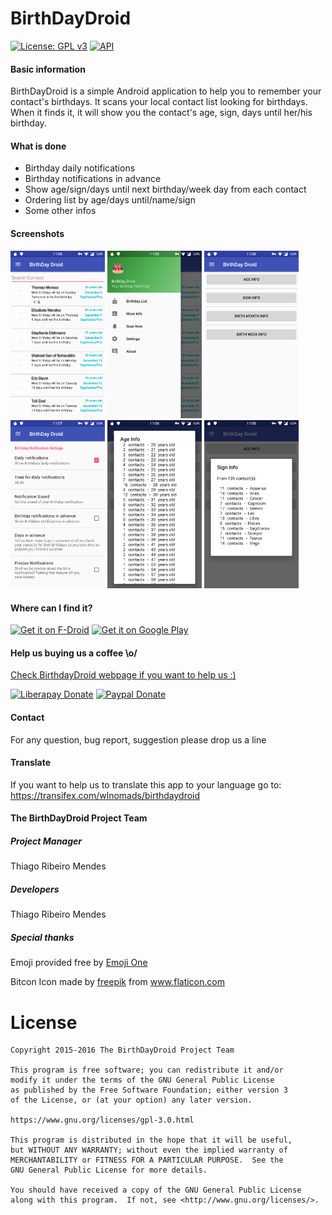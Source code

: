 # BirthDayDroid

[![License: GPL v3](https://img.shields.io/badge/License-GPL%20v3-blue.svg)](https://gitlab.com/tmendes/BirthDayDroid/blob/master/LICENSE)
[![API](https://img.shields.io/badge/API-23%2B-orange.svg?style=flat-square)](https://android-arsenal.com/api?level=23)

#### Basic information

BirthDayDroid is a simple Android application to help you to remember your
contact's birthdays. It scans your local contact list looking for birthdays.
When it finds it, it will show you the contact's age, sign, days until
her/his birthday.

#### What is done

  * Birthday daily notifications
  * Birthday notifications in advance
  * Show age/sign/days until next birthday/week day from each contact
  * Ordering list by age/days until/name/sign
  * Some other infos

#### Screenshots

<img src="assets/images/main.png" width="30%">
<img src="assets/images/menu.png" width="30%">
<img src="assets/images/more_info.png" width="30%">
<img src="assets/images/settings.png" width="30%">
<img src="assets/images/age.png" width="30%">
<img src="assets/images/sign.png" width="30%">

#### Where can I find it?

<a href="https://f-droid.org/app/com.tmendes.birthdaydroid" target="_blank">
<img src="https://f-droid.org/badge/get-it-on.png" alt="Get it on F-Droid" height="90"/></a>
<a href="https://play.google.com/store/apps/details?id=com.tmendes.birthdaydroid" target="_blank">
<img src="https://play.google.com/intl/en_us/badges/images/generic/en-play-badge.png" alt="Get it on Google Play" height="90"/></a>

#### Help us buying us a coffee \o/

[Check BirthdayDroid webpage if you want to help us :)](https://tmendes.gitlab.io/BirthDayDroid/)
<br />

[![Liberapay Donate](https://liberapay.com/assets/widgets/donate.svg)](https://liberapay.com/zeh/donate "Donate using Liberapay")
[![Paypal Donate](https://www.paypalobjects.com/en_US/i/btn/btn_donate_LG.gif)](https://www.paypal.com/cgi-bin/webscr?cmd=_donations&business=XVJVNV22KN7MG&lc=BR&item_name=WlNomads&item_number=WLNomas&currency_code=USD&bn=PP%2dDonationsBF%3abtn_donate_LG%2egif%3aNonHosted)

#### Contact

For any question, bug report, suggestion please drop us a line

#### Translate

If you want to help us to translate this app to your language go to: <a href="https://transifex.com/wlnomads/birthdaydroid/">https://transifex.com/wlnomads/birthdaydroid</a>

#### The BirthDayDroid Project Team

##### Project Manager

Thiago Ribeiro Mendes

##### Developers

Thiago Ribeiro Mendes<br/>

##### Special thanks

Emoji provided free by [Emoji One](http://emojione.com/)

Bitcon Icon made by [freepik](https://www.flaticon.com/authors/freepik) from www.flaticon.com

# License

    Copyright 2015-2016 The BirthDayDroid Project Team

    This program is free software; you can redistribute it and/or
    modify it under the terms of the GNU General Public License
    as published by the Free Software Foundation; either version 3
    of the License, or (at your option) any later version.

    https://www.gnu.org/licenses/gpl-3.0.html

    This program is distributed in the hope that it will be useful,
    but WITHOUT ANY WARRANTY; without even the implied warranty of
    MERCHANTABILITY or FITNESS FOR A PARTICULAR PURPOSE.  See the
    GNU General Public License for more details.

    You should have received a copy of the GNU General Public License
    along with this program.  If not, see <http://www.gnu.org/licenses/>.

